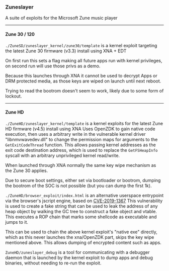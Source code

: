 ### Zuneslayer

A suite of exploits for the Microsoft Zune music player

----

#### Zune 30 / 120
`./ZuneSD/zuneslayer_kernel/zune30/template` is a kernel exploit targeting the latest Zune 30 firmware (v3.3) install using XNA + EDT

On first run this sets a flag making all future apps run with kernel privileges, on second run will use those privs as a demo.

Because this launches through XNA it cannot be used to decrypt Apps or DRM protected media, as those keys are wiped on launch until next reboot.

Trying to read the bootrom doesn't seem to work, likely due to some form of lockout.

---- 
#### Zune HD
`./ZuneHD/zuneslayer_kernel/template` is a kernel exploits for the latest Zune HD firmware (v4.5) install using XNA
Uses OpenZDK to gain native code execution, then uses a arbitrary write in the vulnerable kernel driver "libnmvwavedev.dll" to change the permission maps for arguments to the `GetExitCodeThread` function.
This allows passing kernel addresses as the exit code destination address, which is used to replace the `GetFSHeapInfo` syscall with an arbitrary unprivileged kernel read/write.

When launched through XNA normally the same key wipe mechanism as the Zune 30 applies.

Due to secure boot settings, either set via bootloader or bootrom, dumping the bootrom of the SOC is not possible (but you can dump the first 1k).

`./ZuneHD/browser_exploit/index.html` is an alternative userspace entrypoint via the browser's jscript engine, based on [CVE-2019-1367](https://googleprojectzero.github.io/0days-in-the-wild//0day-RCAs/2019/CVE-2019-1367.html)
This vulnerability is used to create a fake string that can be used to leak the address of any heap object by walking the GC tree to construct a fake object and vtable. This executes a ROP chain that marks some shellcode as executable and jumps to it. 

This can be used to chain the above kernel exploit's "native exe" directly, which as this never launches the xna/OpenZDK part, skips the key wipe mentioned above. This allows dumping of encrypted content such as apps.


`ZuneHD/zuneslayer_debug` is a tool for communicating with a debugger daemon that is launched by the kernel exploit to dump apps and debug binaries, without needing to re-run the exploit.
